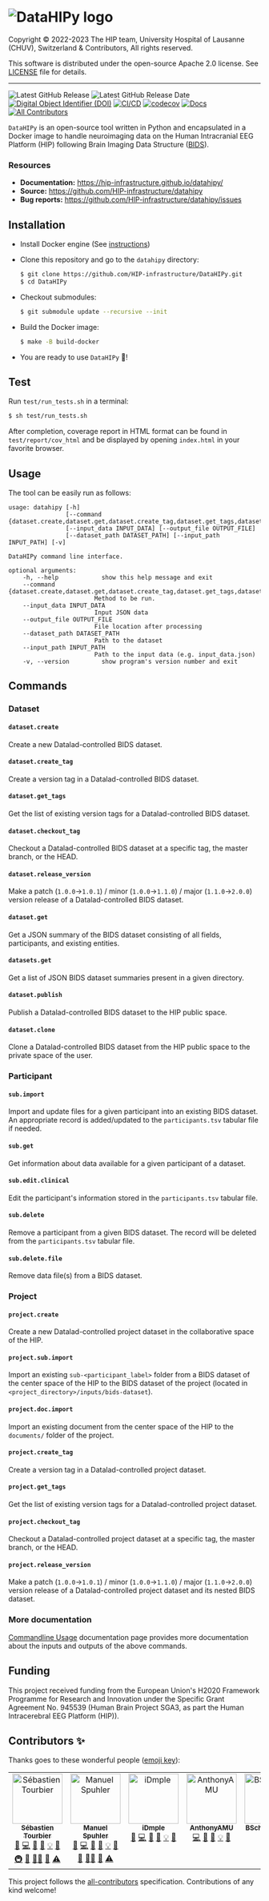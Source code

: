 # ![DataHIPy logo](https://raw.githubusercontent.com/HIP-infrastructure/datahipy/chore/update-tool-name-and-logo/docs/logos/datahipy-logo-text.png)

Copyright © 2022-2023 The HIP team, University Hospital of Lausanne (CHUV), Switzerland & Contributors, All rights reserved.

This software is distributed under the open-source Apache 2.0 license. See [LICENSE](LICENSE.txt) file for details.

---

![Latest GitHub Release](https://img.shields.io/github/v/release/HIP-infrastructure/datahipy) ![Latest GitHub Release Date](https://img.shields.io/github/release-date/HIP-infrastructure/datahipy) [![Digital Object Identifier (DOI)](https://zenodo.org/badge/428721094.svg)](https://zenodo.org/badge/latestdoi/428721094) [![CI/CD](https://gitlab.hbp.link/hip/datahipy/badges/master/pipeline.svg?private_token=glpat-a_qxRwZSNcAq9CMoK2tA)](https://gitlab.hbp.link/hip/datahipy/-/commits/master) [![codecov](https://codecov.io/github/HIP-infrastructure/datahipy/branch/master/graph/badge.svg?token=F1CWBIGXJN)](https://codecov.io/github/HIP-infrastructure/datahipy) [![Docs](https://github.com/HIP-infrastructure/datahipy/actions/workflows/documentation.yml/badge.svg)](https://github.com/HIP-infrastructure/datahipy/actions/workflows/documentation.yml) [![All Contributors](https://img.shields.io/badge/all_contributors-5-orange.svg?style=flat-square)](#contributors-)

`DataHIPy` is an open-source tool written in Python and encapsulated in a Docker image to handle neuroimaging data on the Human Intracranial EEG Platform (HIP) following Brain Imaging Data Structure ([BIDS](https://bids-specification.readthedocs.io)).

### Resources

*   **Documentation:** https://hip-infrastructure.github.io/datahipy/
*   **Source:** https://github.com/HIP-infrastructure/datahipy
*   **Bug reports:** https://github.com/HIP-infrastructure/datahipy/issues

## Installation

*   Install Docker engine (See [instructions](https://hip-infrastructure.github.io/datahipy/installation.html#installation-of-docker-engine))

*   Clone this repository and go to the `datahipy` directory:

    ```bash
    $ git clone https://github.com/HIP-infrastructure/DataHIPy.git
    $ cd DataHIPy
    ```

*   Checkout submodules:

    ```bash
    $ git submodule update --recursive --init
    ```

*   Build the Docker image:

     ```bash
    $ make -B build-docker
    ```

*   You are ready to use `DataHIPy` :rocket:!

## Test
Run `test/run_tests.sh` in a terminal:
```bash
$ sh test/run_tests.sh
```
After completion, coverage report in HTML format can be found in ``test/report/cov_html`` and be displayed by opening ``index.html`` in your favorite browser.

## Usage

The tool can be easily run as follows:

```output
usage: datahipy [-h]
                [--command {dataset.create,dataset.get,dataset.create_tag,dataset.get_tags,dataset.checkout_tag,datasets.get,sub.get,sub.import,sub.edit.clinical,sub.delete,sub.delete.file,project.create,project.sub.import,project.doc.import,project.create_tag,project.get_tags,project.checkout_tag}]
                [--input_data INPUT_DATA] [--output_file OUTPUT_FILE]
                [--dataset_path DATASET_PATH] [--input_path INPUT_PATH] [-v]

DataHIPy command line interface.

optional arguments:
    -h, --help            show this help message and exit
    --command {dataset.create,dataset.get,dataset.create_tag,dataset.get_tags,dataset.checkout_tag,datasets.get,sub.get,sub.import,sub.edit.clinical,sub.delete,sub.delete.file,project.create,project.sub.import,project.doc.import,project.create_tag,project.get_tags,project.checkout_tag}
                        Method to be run.
    --input_data INPUT_DATA
                        Input JSON data
    --output_file OUTPUT_FILE
                        File location after processing
    --dataset_path DATASET_PATH
                        Path to the dataset
    --input_path INPUT_PATH
                        Path to the input data (e.g. input_data.json)
    -v, --version         show program's version number and exit
```

## Commands

### Dataset

#### `dataset.create` 
Create a new Datalad-controlled BIDS dataset.

#### `dataset.create_tag` 
Create a version tag in a Datalad-controlled BIDS dataset.

#### `dataset.get_tags` 
Get the list of existing version tags for a Datalad-controlled BIDS dataset.

#### `dataset.checkout_tag` 
Checkout a Datalad-controlled BIDS dataset at a specific tag, the master branch, or the HEAD.

#### `dataset.release_version`
Make a patch (`1.0.0`->`1.0.1`) / minor (`1.0.0`->`1.1.0`) / major (`1.1.0`->`2.0.0`) version release of a Datalad-controlled BIDS dataset.

#### `dataset.get`  
Get a JSON summary of the BIDS dataset consisting of all fields, participants, and existing entities.

#### `datasets.get`
Get a list of JSON BIDS dataset summaries present in a given directory.

#### `dataset.publish`
Publish a Datalad-controlled BIDS dataset to the HIP public space.

#### `dataset.clone`
Clone a Datalad-controlled BIDS dataset from the HIP public space to the private space of the user.

### Participant

#### `sub.import`
Import and update files for a given participant into an existing BIDS dataset. An appropriate record is added/updated to the ``participants.tsv`` tabular file if needed.

#### `sub.get`
Get information about data available for a given participant of a dataset.

#### `sub.edit.clinical`
Edit the participant's information stored in the ``participants.tsv`` tabular file.

#### `sub.delete`
Remove a participant from a given BIDS dataset. The record will be deleted from the ``participants.tsv`` tabular file.

#### `sub.delete.file`
Remove data file(s) from a BIDS dataset.

### Project

#### `project.create`
Create a new Datalad-controlled project dataset in the collaborative space of the HIP.

#### `project.sub.import`
Import an existing `sub-<participant_label>` folder from a BIDS dataset of the center space of the HIP to the BIDS dataset of the project (located in `<project_directory>/inputs/bids-dataset`).

#### `project.doc.import`
Import an existing document from the center space of the HIP to the `documents/` folder of the project.

#### `project.create_tag` 
Create a version tag in a Datalad-controlled project dataset.

#### `project.get_tags` 
Get the list of existing version tags for a Datalad-controlled project dataset.

#### `project.checkout_tag` 
Checkout a Datalad-controlled project dataset at a specific tag, the master branch, or the HEAD.

#### `project.release_version`
Make a patch (`1.0.0`->`1.0.1`) / minor (`1.0.0`->`1.1.0`) / major (`1.1.0`->`2.0.0`) version release of a Datalad-controlled project dataset and its nested BIDS dataset.

### More documentation

[Commandline Usage](https://hip-infrastructure.github.io/datahipy/usage.html) documentation page provides more documentation about the inputs and outputs of the above commands.

## Funding

This project received funding from the European Union's H2020 Framework Programme for Research and Innovation under the Specific Grant Agreement No. 945539 (Human Brain Project SGA3, as part the Human Intracerebral EEG Platform (HIP)).

## Contributors ✨

Thanks goes to these wonderful people ([emoji key](https://allcontributors.org/docs/en/emoji-key)):

<!-- ALL-CONTRIBUTORS-LIST:START - Do not remove or modify this section -->
<!-- prettier-ignore-start -->
<!-- markdownlint-disable -->
<table>
  <tbody>
    <tr>
      <td align="center" valign="top" width="14.28%"><a href="https://github.com/sebastientourbier"><img src="https://avatars.githubusercontent.com/u/22279770?v=4?s=100" width="100px;" alt="Sébastien Tourbier"/><br /><sub><b>Sébastien Tourbier</b></sub></a><br /><a href="https://github.com/HIP-infrastructure/datahipy/issues?q=author%3Asebastientourbier" title="Bug reports">🐛</a> <a href="https://github.com/HIP-infrastructure/datahipy/commits?author=sebastientourbier" title="Code">💻</a> <a href="#design-sebastientourbier" title="Design">🎨</a> <a href="https://github.com/HIP-infrastructure/datahipy/commits?author=sebastientourbier" title="Documentation">📖</a> <a href="#example-sebastientourbier" title="Examples">💡</a> <a href="#ideas-sebastientourbier" title="Ideas, Planning, & Feedback">🤔</a> <a href="#infra-sebastientourbier" title="Infrastructure (Hosting, Build-Tools, etc)">🚇</a> <a href="#maintenance-sebastientourbier" title="Maintenance">🚧</a> <a href="#mentoring-sebastientourbier" title="Mentoring">🧑‍🏫</a> <a href="https://github.com/HIP-infrastructure/datahipy/pulls?q=is%3Apr+reviewed-by%3Asebastientourbier" title="Reviewed Pull Requests">👀</a> <a href="https://github.com/HIP-infrastructure/datahipy/commits?author=sebastientourbier" title="Tests">⚠️</a></td>
      <td align="center" valign="top" width="14.28%"><a href="https://github.com/nicedexter"><img src="https://avatars.githubusercontent.com/u/7804?v=4?s=100" width="100px;" alt="Manuel Spuhler"/><br /><sub><b>Manuel Spuhler</b></sub></a><br /><a href="https://github.com/HIP-infrastructure/datahipy/issues?q=author%3Anicedexter" title="Bug reports">🐛</a> <a href="https://github.com/HIP-infrastructure/datahipy/commits?author=nicedexter" title="Code">💻</a> <a href="#design-nicedexter" title="Design">🎨</a> <a href="https://github.com/HIP-infrastructure/datahipy/commits?author=nicedexter" title="Documentation">📖</a> <a href="#example-nicedexter" title="Examples">💡</a> <a href="#ideas-nicedexter" title="Ideas, Planning, & Feedback">🤔</a> <a href="#maintenance-nicedexter" title="Maintenance">🚧</a> <a href="#mentoring-nicedexter" title="Mentoring">🧑‍🏫</a> <a href="https://github.com/HIP-infrastructure/datahipy/pulls?q=is%3Apr+reviewed-by%3Anicedexter" title="Reviewed Pull Requests">👀</a> <a href="https://github.com/HIP-infrastructure/datahipy/commits?author=nicedexter" title="Tests">⚠️</a></td>
      <td align="center" valign="top" width="14.28%"><a href="https://github.com/iDmple"><img src="https://avatars.githubusercontent.com/u/5065505?v=4?s=100" width="100px;" alt="iDmple"/><br /><sub><b>iDmple</b></sub></a><br /><a href="https://github.com/HIP-infrastructure/datahipy/issues?q=author%3AiDmple" title="Bug reports">🐛</a> <a href="https://github.com/HIP-infrastructure/datahipy/commits?author=iDmple" title="Code">💻</a> <a href="#design-iDmple" title="Design">🎨</a> <a href="https://github.com/HIP-infrastructure/datahipy/commits?author=iDmple" title="Documentation">📖</a> <a href="#example-iDmple" title="Examples">💡</a> <a href="#ideas-iDmple" title="Ideas, Planning, & Feedback">🤔</a></td>
      <td align="center" valign="top" width="14.28%"><a href="https://github.com/AnthonyAMU"><img src="https://avatars.githubusercontent.com/u/71336718?v=4?s=100" width="100px;" alt="AnthonyAMU"/><br /><sub><b>AnthonyAMU</b></sub></a><br /><a href="https://github.com/HIP-infrastructure/datahipy/commits?author=AnthonyAMU" title="Code">💻</a> <a href="#design-AnthonyAMU" title="Design">🎨</a> <a href="https://github.com/HIP-infrastructure/datahipy/commits?author=AnthonyAMU" title="Documentation">📖</a> <a href="#example-AnthonyAMU" title="Examples">💡</a> <a href="#ideas-AnthonyAMU" title="Ideas, Planning, & Feedback">🤔</a></td>
      <td align="center" valign="top" width="14.28%"><a href="https://github.com/BSchaffhauser"><img src="https://avatars.githubusercontent.com/u/91893580?v=4?s=100" width="100px;" alt="BSchaffhauser"/><br /><sub><b>BSchaffhauser</b></sub></a><br /><a href="#financial-BSchaffhauser" title="Financial">💵</a> <a href="#fundingFinding-BSchaffhauser" title="Funding Finding">🔍</a></td>
    </tr>
  </tbody>
</table>

<!-- markdownlint-restore -->
<!-- prettier-ignore-end -->

<!-- ALL-CONTRIBUTORS-LIST:END -->

This project follows the [all-contributors](https://github.com/all-contributors/all-contributors) specification. Contributions of any kind welcome!